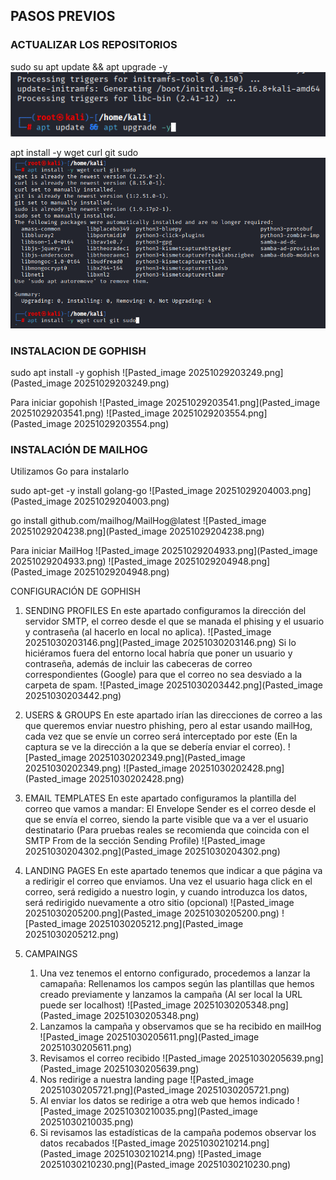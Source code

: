 
## PASOS PREVIOS

### ACTUALIZAR LOS REPOSITORIOS

sudo su
apt update && apt upgrade -y
![Pasted_image 20251029203057.png](Pasted_image_20251029203057.png)

apt install -y wget curl git sudo
![Pasted_image 20251029203145.png](Pasted_image_20251029203145.png)
### INSTALACION DE GOPHISH

sudo apt install -y gophish
![Pasted_image 20251029203249.png](Pasted_image 20251029203249.png)

Para iniciar gopohish
![Pasted_image 20251029203541.png](Pasted_image 20251029203541.png)
![Pasted_image 20251029203554.png](Pasted_image 20251029203554.png)
### INSTALACIÓN DE MAILHOG

Utilizamos Go para instalarlo

sudo apt-get -y install golang-go
![Pasted_image 20251029204003.png](Pasted_image 20251029204003.png)

go install github.com/mailhog/MailHog@latest
![Pasted_image 20251029204238.png](Pasted_image 20251029204238.png)

Para iniciar MailHog
![Pasted_image 20251029204933.png](Pasted_image 20251029204933.png)
![Pasted_image 20251029204948.png](Pasted_image 20251029204948.png)

CONFIGURACIÓN DE GOPHISH
 1. SENDING PROFILES
		En este apartado configuramos la dirección del servidor SMTP, el correo desde el que se manada el phising y el usuario y contraseña (al hacerlo en local no aplica).
		![Pasted_image 20251030203146.png](Pasted_image 20251030203146.png)
		Si lo hiciéramos fuera del entorno local habría que poner un usuario y contraseña, además de incluir las cabeceras de correo correspondientes (Google) para que el correo no sea desviado a la carpeta de spam.
		![Pasted_image 20251030203442.png](Pasted_image 20251030203442.png)
		
 2. USERS & GROUPS
		En este apartado irían las direcciones de correo a las que queremos enviar nuestro phishing, pero al estar usando mailHog, cada vez que se envíe un correo será interceptado por este (En la captura se ve la dirección a la que se debería enviar el correo).
		![Pasted_image 20251030202349.png](Pasted_image 20251030202349.png)
		![Pasted_image 20251030202428.png](Pasted_image 20251030202428.png)
3. EMAIL TEMPLATES
		En este apartado configuramos la plantilla del correo que vamos a mandar:
		El Envelope Sender es el correo desde el que se envía el correo, siendo la parte visible que va a ver el usuario destinatario (Para pruebas reales se recomienda que coincida con el SMTP From de la sección Sending Profile)
		![Pasted_image 20251030204302.png](Pasted_image 20251030204302.png)
4. LANDING PAGES
		En este apartado tenemos que indicar a que página va a redirigir el correo que enviamos.
		Una vez el usuario haga click en el correo, será redigido a nuestro login, y cuando introduzca los datos, será redirigido nuevamente a otro sitio (opcional)
		![Pasted_image 20251030205200.png](Pasted_image 20251030205200.png)
		![Pasted_image 20251030205212.png](Pasted_image 20251030205212.png)
5. CAMPAINGS
	1. Una vez tenemos el entorno configurado, procedemos a lanzar la camapaña:
		Rellenamos los campos según las plantillas que hemos creado previamente y lanzamos la campaña (Al ser local la URL puede ser localhost)
		![Pasted_image 20251030205348.png](Pasted_image 20251030205348.png)
	2. Lanzamos la campaña y observamos que se ha recibido en mailHog
		![Pasted_image 20251030205611.png](Pasted_image 20251030205611.png)
	3. Revisamos el correo recibido
		![Pasted_image 20251030205639.png](Pasted_image 20251030205639.png)
	4. Nos redirige a nuestra landing page
		![Pasted_image 20251030205721.png](Pasted_image 20251030205721.png)
	5. Al enviar los datos se redirige a otra web que hemos indicado
		![Pasted_image 20251030210035.png](Pasted_image 20251030210035.png)
	6. Si revisamos las estadísticas de la campaña podemos observar los datos recabados
		![Pasted_image 20251030210214.png](Pasted_image 20251030210214.png)
		![Pasted_image 20251030210230.png](Pasted_image 20251030210230.png)



